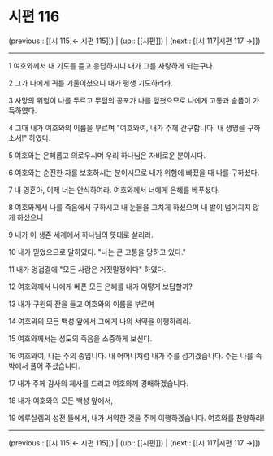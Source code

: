 # 시편 116

(previous:: [[시 115|← 시편 115]]) | (up:: [[시편]]) | (next:: [[시 117|시편 117 →]])

***




1 
여호와께서 내 기도를 듣고 응답하시니 내가 그를 사랑하게 되는구나. 



2 
그가 나에게 귀를 기울이셨으니 내가 평생 기도하리라. 



3 
사망의 위험이 나를 두르고 무덤의 공포가 나를 덮쳤으므로 나에게 고통과 슬픔이 가득하였다. 



4 
그때 내가 여호와의 이름을 부르며 "여호와여, 내가 주께 간구합니다. 내 생명을 구하소서!" 하였다. 



5 
여호와는 은혜롭고 의로우시며 우리 하나님은 자비로운 분이시다. 



6 
여호와는 순진한 자를 보호하시는 분이시므로 내가 위험에 빠졌을 때 나를 구하셨다. 



7 
내 영혼아, 이제 너는 안식하여라. 여호와께서 너에게 은혜를 베푸셨다. 



8 
여호와께서 나를 죽음에서 구하시고 내 눈물을 그치게 하셨으며 내 발이 넘어지지 않게 하셨으니 



9 
내가 이 생존 세계에서 하나님의 뜻대로 살리라. 



10 
내가 믿었으므로 말하였다. "나는 큰 고통을 당하고 있다." 



11 
내가 엉겁결에 "모든 사람은 거짓말쟁이다" 하였다. 



12 
여호와께서 나에게 베푼 모든 은혜를 내가 어떻게 보답할까? 



13 
내가 구원의 잔을 들고 여호와의 이름을 부르며 



14 
여호와의 모든 백성 앞에서 그에게 나의 서약을 이행하리라. 



15 
여호와께서는 성도의 죽음을 소중하게 보신다. 



16 
여호와여, 나는 주의 종입니다. 내 어머니처럼 내가 주를 섬기겠습니다. 주는 나를 속박에서 풀어 주셨습니다. 



17 
내가 주께 감사의 제사를 드리고 여호와께 경배하겠습니다. 



18 
내가 여호와의 모든 백성 앞에서, 



19 
예루살렘의 성전 뜰에서, 내가 서약한 것을 주께 이행하겠습니다. 여호와를 찬양하라!

***

(previous:: [[시 115|← 시편 115]]) | (up:: [[시편]]) | (next:: [[시 117|시편 117 →]])
